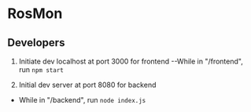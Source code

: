 # RosMon

## Developers

1. Initiate dev localhost at port 3000 for frontend
   --While in "/frontend", run `npm start`

2. Initial dev server at port 8080 for backend

- While in "/backend", run `node index.js`
